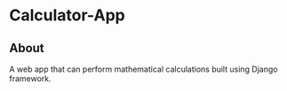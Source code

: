 # Calculator-App
## About
A web app that can perform mathematical calculations built using Django framework.
